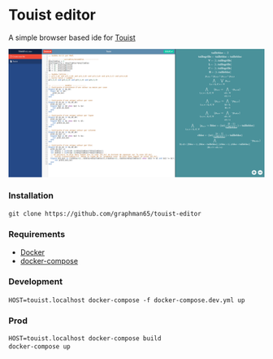Touist editor
======

A simple browser based ide for [Touist](https://github.com/touist/touist)

![ScreenShot](./assets/screenshot1.png)

### Installation
```git clone https://github.com/graphman65/touist-editor```

### Requirements
- [Docker](https://www.docker.com/)
- [docker-compose](https://docs.docker.com/compose/)

### Development
```HOST=touist.localhost docker-compose -f docker-compose.dev.yml up```


### Prod
```
HOST=touist.localhost docker-compose build
docker-compose up
```
